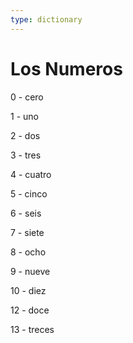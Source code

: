 ```yaml
---
type: dictionary
---
```



# Los Numeros

0 - cero

1 - uno

2 - dos

3 - tres

4 - cuatro

5 - cinco

6 - seis

7 - siete

8 - ocho

9 - nueve

10 - diez

12 - doce

13 - treces
